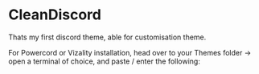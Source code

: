 # CleanDiscord
Thats my first discord theme, able for customisation theme.


For Powercord or Vizality installation, head over to your Themes folder -> open a terminal of choice, and paste / enter the following:


<a href="https://downgit.github.io/#/home?url=https://github.com/Troth99/CleanDiscord/blob/Download/Troth.theme.css" target="_blank" />


